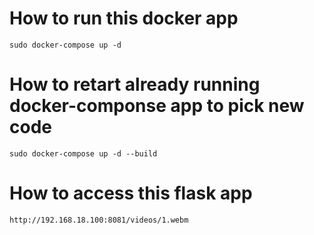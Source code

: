 # How to run this docker app
```
sudo docker-compose up -d
```

# How to retart already running docker-componse app to pick new code
```
sudo docker-compose up -d --build
```

# How to access this flask app
```
http://192.168.18.100:8081/videos/1.webm
```
